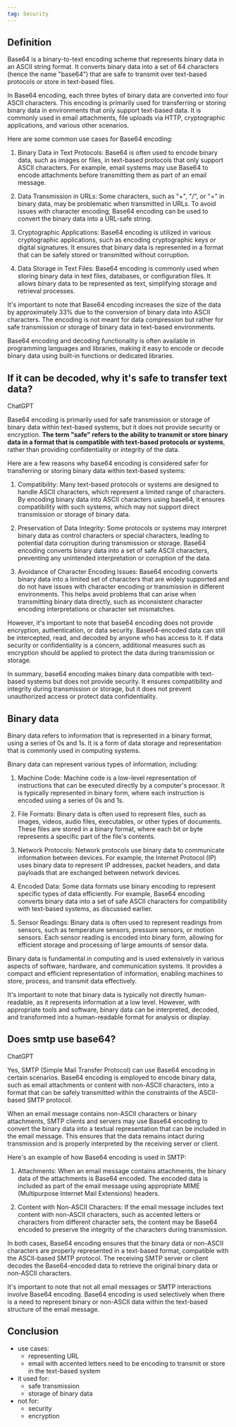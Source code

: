 ```yaml
---
tag: Security
---
```


## Definition

Base64 is a binary-to-text encoding scheme that represents binary data in an ASCII string format. It converts binary data into a set of 64 characters (hence the name "base64") that are safe to transmit over text-based protocols or store in text-based files.

In Base64 encoding, each three bytes of binary data are converted into four ASCII characters. This encoding is primarily used for transferring or storing binary data in environments that only support text-based data. It is commonly used in email attachments, file uploads via HTTP, cryptographic applications, and various other scenarios.

Here are some common use cases for Base64 encoding:

1. Binary Data in Text Protocols: Base64 is often used to encode binary data, such as images or files, in text-based protocols that only support ASCII characters. For example, email systems may use Base64 to encode attachments before transmitting them as part of an email message.
    
2. Data Transmission in URLs: Some characters, such as "+", "/", or "=" in binary data, may be problematic when transmitted in URLs. To avoid issues with character encoding, Base64 encoding can be used to convert the binary data into a URL-safe string.
    
3. Cryptographic Applications: Base64 encoding is utilized in various cryptographic applications, such as encoding cryptographic keys or digital signatures. It ensures that binary data is represented in a format that can be safely stored or transmitted without corruption.
    
4. Data Storage in Text Files: Base64 encoding is commonly used when storing binary data in text files, databases, or configuration files. It allows binary data to be represented as text, simplifying storage and retrieval processes.
    

It's important to note that Base64 encoding increases the size of the data by approximately 33% due to the conversion of binary data into ASCII characters. The encoding is not meant for data compression but rather for safe transmission or storage of binary data in text-based environments.

Base64 encoding and decoding functionality is often available in programming languages and libraries, making it easy to encode or decode binary data using built-in functions or dedicated libraries.

##  If it can be decoded, why it's safe to transfer text data?

ChatGPT

Base64 encoding is primarily used for safe transmission or storage of binary data within text-based systems, but it does not provide security or encryption. **The term "safe" refers to the ability to transmit or store binary data in a format that is compatible with text-based protocols or systems**, rather than providing confidentiality or integrity of the data.

Here are a few reasons why base64 encoding is considered safer for transferring or storing binary data within text-based systems:

1. Compatibility: Many text-based protocols or systems are designed to handle ASCII characters, which represent a limited range of characters. By encoding binary data into ASCII characters using base64, it ensures compatibility with such systems, which may not support direct transmission or storage of binary data.
    
2. Preservation of Data Integrity: Some protocols or systems may interpret binary data as control characters or special characters, leading to potential data corruption during transmission or storage. Base64 encoding converts binary data into a set of safe ASCII characters, preventing any unintended interpretation or corruption of the data.
    
3. Avoidance of Character Encoding Issues: Base64 encoding converts binary data into a limited set of characters that are widely supported and do not have issues with character encoding or transmission in different environments. This helps avoid problems that can arise when transmitting binary data directly, such as inconsistent character encoding interpretations or character set mismatches.
    

However, it's important to note that base64 encoding does not provide encryption, authentication, or data security. Base64-encoded data can still be intercepted, read, and decoded by anyone who has access to it. If data security or confidentiality is a concern, additional measures such as encryption should be applied to protect the data during transmission or storage.

In summary, base64 encoding makes binary data compatible with text-based systems but does not provide security. It ensures compatibility and integrity during transmission or storage, but it does not prevent unauthorized access or protect data confidentiality.


## Binary data

Binary data refers to information that is represented in a binary format, using a series of 0s and 1s. It is a form of data storage and representation that is commonly used in computing systems.

Binary data can represent various types of information, including:

1. Machine Code: Machine code is a low-level representation of instructions that can be executed directly by a computer's processor. It is typically represented in binary form, where each instruction is encoded using a series of 0s and 1s.
    
2. File Formats: Binary data is often used to represent files, such as images, videos, audio files, executables, or other types of documents. These files are stored in a binary format, where each bit or byte represents a specific part of the file's contents.
    
3. Network Protocols: Network protocols use binary data to communicate information between devices. For example, the Internet Protocol (IP) uses binary data to represent IP addresses, packet headers, and data payloads that are exchanged between network devices.
    
4. Encoded Data: Some data formats use binary encoding to represent specific types of data efficiently. For example, Base64 encoding converts binary data into a set of safe ASCII characters for compatibility with text-based systems, as discussed earlier.
    
5. Sensor Readings: Binary data is often used to represent readings from sensors, such as temperature sensors, pressure sensors, or motion sensors. Each sensor reading is encoded into binary form, allowing for efficient storage and processing of large amounts of sensor data.
    

Binary data is fundamental in computing and is used extensively in various aspects of software, hardware, and communication systems. It provides a compact and efficient representation of information, enabling machines to store, process, and transmit data effectively.

It's important to note that binary data is typically not directly human-readable, as it represents information at a low level. However, with appropriate tools and software, binary data can be interpreted, decoded, and transformed into a human-readable format for analysis or display.


## Does smtp use base64?

ChatGPT

Yes, SMTP (Simple Mail Transfer Protocol) can use Base64 encoding in certain scenarios. Base64 encoding is employed to encode binary data, such as email attachments or content with non-ASCII characters, into a format that can be safely transmitted within the constraints of the ASCII-based SMTP protocol.

When an email message contains non-ASCII characters or binary attachments, SMTP clients and servers may use Base64 encoding to convert the binary data into a textual representation that can be included in the email message. This ensures that the data remains intact during transmission and is properly interpreted by the receiving server or client.

Here's an example of how Base64 encoding is used in SMTP:

1. Attachments: When an email message contains attachments, the binary data of the attachments is Base64 encoded. The encoded data is included as part of the email message using appropriate MIME (Multipurpose Internet Mail Extensions) headers.
    
2. Content with Non-ASCII Characters: If the email message includes text content with non-ASCII characters, such as accented letters or characters from different character sets, the content may be Base64 encoded to preserve the integrity of the characters during transmission.
    

In both cases, Base64 encoding ensures that the binary data or non-ASCII characters are properly represented in a text-based format, compatible with the ASCII-based SMTP protocol. The receiving SMTP server or client decodes the Base64-encoded data to retrieve the original binary data or non-ASCII characters.

It's important to note that not all email messages or SMTP interactions involve Base64 encoding. Base64 encoding is used selectively when there is a need to represent binary or non-ASCII data within the text-based structure of the email message.



## Conclusion

- use cases: 
	- representing URL
	- email with accented letters need to be encoding to transmit or store in the text-based system
- it used for:
	- safe transmission
	- storage of binary data
- not  for:
	- security
	- encryption